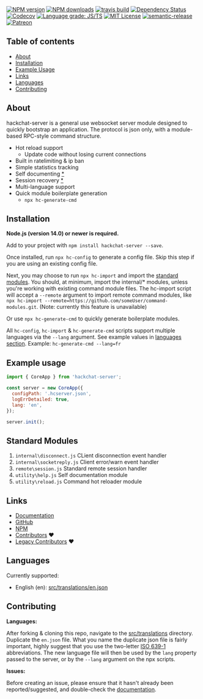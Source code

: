 [![NPM version](https://img.shields.io/npm/v/hackchat-server.svg?maxAge=3600)](https://www.npmjs.com/package/hackchat-server)
[![NPM downloads](https://img.shields.io/npm/dt/hackchat-server.svg?maxAge=3600)](https://www.npmjs.com/package/hackchat-server)
[![travis build](https://img.shields.io/travis/hack-chat/hackchat-server.svg?style=flat)](https://travis-ci.org/hack-chat/hackchat-server)
[![Dependency Status](https://david-dm.org/hack-chat/hackchat-server.svg?theme=shields.io)](https://david-dm.org/hack-chat/hackchat-server)
[![Codecov](https://img.shields.io/codecov/c/github/hack-chat/hackchat-server.svg)](https://app.codecov.io/gh/hack-chat/hackchat-server)
[![Language grade: JS/TS](https://img.shields.io/lgtm/grade/javascript/github/hack-chat/hackchat-server.svg?logo=lgtm&logoWidth=18)](https://lgtm.com/projects/g/hack-chat/hackchat-server/context:javascript)
[![MIT License](https://img.shields.io/github/license/hack-chat/hackchat-server.svg?style=flat)](http://opensource.org/licenses/MIT)
[![semantic-release](https://img.shields.io/badge/%20%20%F0%9F%93%A6%F0%9F%9A%80-semantic--release-e10079.svg?style=flat)](https://github.com/semantic-release/semantic-release)
[![Patreon](https://img.shields.io/badge/donate-patreon-orange.svg)](https://www.patreon.com/marzavec)


## Table of contents

- [About](#about)
- [Installation](#installation)
- [Example Usage](#example-usage)
- [Links](#links)
- [Languages](#languages)
- [Contributing](#contributing)

## About

hackchat-server is a general use websocket server module designed to quickly bootstrap an application. The protocol is json only, with a module-based RPC-style command structure.

- Hot reload support
  - Update code without losing current connections
- Built in ratelimiting & ip ban
- Simple statistics tracking
- Self documenting [*](#standard-modules)
- Session recovery [*](#standard-modules)
- Multi-language support
- Quick module boilerplate generation
  - `npx hc-generate-cmd`

## Installation

**Node.js (version 14.0) or newer is required.**

Add to your project with `npm install hackchat-server --save`.

Once installed, run `npx hc-config` to generate a config file. Skip this step if you are using an existing config file.

Next, you may choose to run `npx hc-import` and import the [standard modules](#standard-modules). You should, at minimum, import the internal/* modules, unless you're working with existing command module files.
The hc-import script will accept a `--remote` argument to import remote command modules, like `npx hc-import --remote=https://github.com/someUser/command-modules.git`. (Note: currently this feature is unavailable)

Or use `npx hc-generate-cmd` to quickly generate boilerplate modules.

All `hc-config`, `hc-import` & `hc-generate-cmd` scripts support multiple languages via the `--lang` argument. See example values in [languages section](#languages). Example: `hc-generate-cmd --lang=fr`

## Example usage

```js
import { CoreApp } from 'hackchat-server';

const server = new CoreApp({
  configPath: '.hcserver.json',
  logErrDetailed: true,
  lang: 'en',
});

server.init();
```

## Standard Modules

1) `internal\disconnect.js`
CLient disconnection event handler
2) `internal\socketreply.js`
Client error/warn event handler
3) `remote\session.js`
Standard remote session handler
4) `utility\help.js`
Self documentation module
5) `utility\reload.js`
Command hot reloader module

## Links

- [Documentation](https://github.com/hack-chat/hackchat-server)
- [GitHub](https://github.com/hack-chat/hackchat-server)
- [NPM](https://www.npmjs.com/package/hackchat-server)
- [Contributors](https://github.com/hack-chat/main/graphs/contributors) :heart:
- [Legacy Contributors](https://github.com/AndrewBelt/hack.chat/graphs/contributors) :heart:

## Languages

Currently supported:

- English (en): [src/translations/en.json](src/translations/en.json)

## Contributing

**Languages:**

After forking & cloning this repo, navigate to the [src/translations](src/translations) directory. Duplicate the `en.json` file. What you name the duplicate json file is fairly important, highly suggest that you use the two-letter [ISO 639-1](https://en.wikipedia.org/wiki/List_of_ISO_639-1_codes) abbreviations. The new language file will then be used by the `lang` property passed to the server, or by the `--lang` argument on the npx scripts.

**Issues:**

Before creating an issue, please ensure that it hasn't already been reported/suggested, and double-check the [documentation](https://github.com/hack-chat/hackchat-server).
